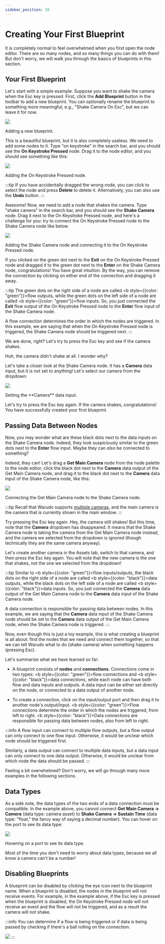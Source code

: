 ```yaml
---
sidebar_position: 10
---
```


# Creating Your First Blueprint

It is completely normal to feel overwhelmed when you first open the node editor. There are so many nodes, and so many things you can do with them! But don't worry, we will walk you through the basics of blueprints in this section.

## Your First Blueprint

Let's start with a simple example. Suppose you want to shake the camera when the Esc key is pressed. First, click the **Add Blueprint** button in the toolbar to add a new blueprint. You can optionally rename the blueprint to something more meaningful, e.g., "Shake Camera On Esc", but we can leave it for now.

![](/doc-img/en-understanding-blueprints-1.png)
<p class="img-desc">Adding a new blueprint.</p>

This is a beautiful blueprint, but it is also completely useless. We need to add some nodes to it. Type "on keystroke" in the search bar, and you should see the **On Keystroke Pressed** node. Drag it to the node editor, and you should see something like this:

![](/doc-img/en-understanding-blueprints-2.png)
<p class="img-desc">Adding the On Keystroke Pressed node.</p>

:::tip
If you have accidentally dragged the wrong node, you can click to select the node and press **Delete** to delete it. Alternatively, you can also use the **Undo** button.
:::

Awesome! Now, we need to add a node that shakes the camera. Type "shake camera" in the search bar, and you should see the **Shake Camera** node. Drag it next to the On Keystroke Pressed node, and here's a challenge for you: try to connect the On Keystroke Pressed node to the Shake Camera node like below.

![](/doc-img/en-understanding-blueprints-3.png)
<p class="img-desc">Adding the Shake Camera node and connecting it to the On Keystroke Pressed node.</p>

If you clicked on the green dot next to the **Exit** on the On Keystroke Pressed node and dragged it to the green dot next to the **Enter** on the Shake Camera node, congratulations! You have great intuition. By the way, you can remove the connection by clicking on either end of the connection and dragging it away.

:::tip
The green dots on the right side of a node are called <b style={{color: "green"}}>flow outputs</b>, while the green dots on the left side of a node are called <b style={{color: "green"}}>flow inputs</b>. So, you just connected the **Exit** flow output of the On Keystroke Pressed node to the **Enter** flow input of the Shake Camera node.

A flow connection determines the order in which the nodes are triggered. In this example, we are saying that when the On Keystroke Pressed node is triggered, the Shake Camera node should be triggered next.
:::

We are done, right? Let's try to press the Esc key and see if the camera shakes.

Huh, the camera didn't shake at all. I wonder why?

Let's take a closer look at the Shake Camera node. It has a **Camera** data input, but it is not set to anything! Let's select our camera from the dropdown:

![](/doc-img/en-understanding-blueprints-4.png)
<p class="img-desc">Setting the **Camera** data input.</p>

Let's try to press the Esc key again. If the camera shakes, congratulations! You have successfully created your first blueprint.

## Passing Data Between Nodes

Now, you may wonder what are these black dots next to the data inputs on the Shake Camera node. Indeed, they look suspiciously similar to the green dots next to the **Enter** flow input. Maybe they can _also_ be connected to something?

Indeed, they can! Let's drag a **Get Main Camera** node from the node palette to the node editor, click the black dot next to the **Camera** data output of the Get Main Camera node, and drag it to the black dot next to the **Camera** data input of the Shake Camera node, like this:

![](/doc-img/en-understanding-blueprints-5.png)
<p class="img-desc">Connecting the Get Main Camera node to the Shake Camera node.</p>

:::tip
Recall that Warudo supports [multiple cameras](../assets/camera), and the main camera is the camera that is currently shown in the main window.
:::

Try pressing the Esc key again. Hey, the camera still shakes! But this time, note that the **Camera** dropdown has disappeared. It means that the Shake Camera node is taking the camera from the Get Main Camera node instead, and the camera we selected from the dropdown is ignored (though technically they are the same camera anyway).

Let's create another camera in the Assets tab, switch to that camera, and then press the Esc key again. You will note that the new camera is the one that shakes, not the one we selected from the dropdown!

:::tip
Similar to <b style={{color: "green"}}>flow inputs/outputs</b>, the black dots on the right side of a node are called <b style={{color: "black"}}>data outputs</b>, while the black dots on the left side of a node are called <b style={{color: "black"}}>data inputs</b>. So, you just connected the **Camera** data output of the Get Main Camera node to the **Camera** data input of the Shake Camera node.

A data connection is responsible for passing data between nodes. In this example, we are saying that the **Camera** data input of the Shake Camera node should be set to the **Camera** data output of the Get Main Camera node, when the Shake Camera node is triggered.
:::

Now, even though this is just a toy example, this is what creating a blueprint is all about: find the nodes that we need and connect them together, so that we can tell Warudo what to do (shake camera) when something happens (pressing Esc).

Let's summarize what we have learned so far:

* A blueprint consists of **nodes** and **connections**. Connections come in two types: <b style={{color: "green"}}>flow connections</b> and <b style={{color: "black"}}>data connections</b>, while each node can have both flow and data inputs and outputs. A data input can be either set directly on the node, or connected to a data output of another node.

* To create a connection, click on the input/output port and then drag it to another node's output/input. <b style={{color: "green"}}>Flow connections</b> determine the order in which the nodes are triggered, from left to right. <b style={{color: "black"}}>Data connections</b> are responsible for passing data between nodes, also from left to right.

:::info
A flow input can connect to multiple flow outputs, but a flow output can only connect to one flow input. Otherwise, it would be unclear which node should be triggered first.

Similarly, a data output can connect to multiple data inputs, but a data input can only connect to one data output. Otherwise, it would be unclear from which node the data should be passed.
:::

Feeling a bit overwhelmed? Don't worry, we will go through many more examples in the following sections.

## Data Types

As a side note, the data types of the two ends of a data connection must be compatible. In the example above, you cannot connect **Get Main Camera → Camera** (data type: camera asset) to **Shake Camera → Sustain Time** (data type: "float," the fancy way of saying a decimal number). You can hover on the port to see its data type:

![](/doc-img/en-blueprints-2.png)
<p class="img-desc">Hovering on a port to see its data type.</p>

Most of the time you don't need to worry about data types, because we all know a camera can't be a number!

## Disabling Blueprints

A blueprint can be disabled by clicking the eye icon next to the blueprint name. When a blueprint is disabled, the nodes in the blueprint will not receive events. For example, in the example above, if the Esc key is pressed when the blueprint is disabled, the On Keystroke Pressed node will not receive an event and the flow will not be triggered, and as a result the camera will not shake.

:::info
You can determine if a flow is being triggered or if data is being passed by checking if there's a ball rolling on the connection:

![](/doc-img/en-blueprints-overview-5.webp)
:::
